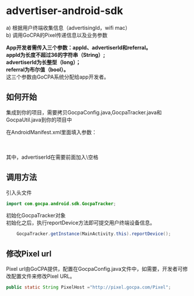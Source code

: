 advertiser-android-sdk
======================
a)	根据用户终端收集信息（advertisingId，wifi mac）<br />
b)	调用GoCPA的Pixel传递信息以及业务参数<br />

**App开发者需传入三个参数：appId、advertiserId和referral。**<br />
**appId为长度不超过36的字符串（String）;**<br />
**advertiserId为长整型（long）；**<br />
**referral为布尔值（bool）。**<br />
这三个参数由GoCPA系统分配给app开发者。<br />

如何开始
-----------------------------------  
集成到你的项目，需要拷贝GocpaConfig.java,GocpaTracker.java和GocpaUtil.java到你的项目中<br />

在AndroidManifest.xml里面填入参数：
    <meta-data android:name="appId" android:value="app123" /> <br />
 		<meta-data android:name="referral" android:value="true" /> <br />
 		<meta-data android:name="advertiserId" android:value="\ 999" /> <br />
 		
其中，advertiserId在需要前面加入\空格

调用方法
-----------------------------------  
引入头文件
```java
import com.gocpa.android.sdk.GocpaTracker;

```
初始化GocpaTracker对象<br />
初始化之后，执行reportDevice方法即可提交用户终端设备信息。
```java
    GocpaTracker.getInstance(MainActivity.this).reportDevice();

```

修改Pixel url
------------------------------------
Pixel url由GoCPA提供，配置在GocpaConfig.java文件中，如需要，开发者可修改配置文件来修改Pixel URL。

```java
public static String PixelHost ="http://pixel.gocpa.com/Pixel";

```
